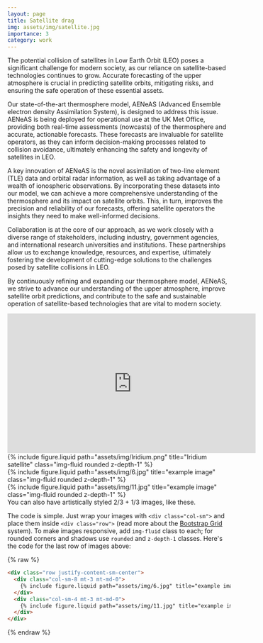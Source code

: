 ```yaml
---
layout: page
title: Satellite drag
img: assets/img/satellite.jpg
importance: 3
category: work
---
```


The potential collision of satellites in Low Earth Orbit (LEO) poses a significant challenge for modern society, as our reliance on satellite-based technologies continues to grow. Accurate forecasting of the upper atmosphere is crucial in predicting satellite orbits, mitigating risks, and ensuring the safe operation of these essential assets.

Our state-of-the-art thermosphere model, AENeAS (Advanced Ensemble electron density Assimilation System), is designed to address this issue. AENeAS is being deployed for operational use at the UK Met Office, providing both real-time assessments (nowcasts) of the thermosphere and accurate, actionable forecasts. These forecasts are invaluable for satellite operators, as they can inform decision-making processes related to collision avoidance, ultimately enhancing the safety and longevity of satellites in LEO.

A key innovation of AENeAS is the novel assimilation of two-line element (TLE) data and orbital radar information, as well as taking advantage of a wealth of ionospheric observations. By incorporating these datasets into our model, we can achieve a more comprehensive understanding of the thermosphere and its impact on satellite orbits. This, in turn, improves the precision and reliability of our forecasts, offering satellite operators the insights they need to make well-informed decisions.

Collaboration is at the core of our approach, as we work closely with a diverse range of stakeholders, including industry, government agencies, and international research universities and institutions. These partnerships allow us to exchange knowledge, resources, and expertise, ultimately fostering the development of cutting-edge solutions to the challenges posed by satellite collisions in LEO.

By continuously refining and expanding our thermosphere model, AENeAS, we strive to advance our understanding of the upper atmosphere, improve satellite orbit predictions, and contribute to the safe and sustainable operation of satellite-based technologies that are vital to modern society.

<div class="row justify-content-sm-center">
    <div class="col-sm-8 mt-3 mt-md-0">
        <iframe width="560" height="315" src="https://www.youtube.com/embed/bsOjryyK5fI?si=y_YTyEl7emYTl8N8&amp;controls=0" title="YouTube video player" frameborder="0" allow="accelerometer; autoplay; clipboard-write; encrypted-media; gyroscope; picture-in-picture; web-share" referrerpolicy="strict-origin-when-cross-origin" allowfullscreen></iframe>
    </div>
    <div class="col-sm-4 mt-3 mt-md-0">
        {% include figure.liquid path="assets/img/Iridium.png" title="Iridium satellite" class="img-fluid rounded z-depth-1" %}
    </div>
</div>

<div class="row justify-content-sm-center">
    <div class="col-sm-8 mt-3 mt-md-0">
        {% include figure.liquid path="assets/img/6.jpg" title="example image" class="img-fluid rounded z-depth-1" %}
    </div>
    <div class="col-sm-4 mt-3 mt-md-0">
        {% include figure.liquid path="assets/img/11.jpg" title="example image" class="img-fluid rounded z-depth-1" %}
    </div>
</div>
<div class="caption">
    You can also have artistically styled 2/3 + 1/3 images, like these.
</div>

The code is simple.
Just wrap your images with `<div class="col-sm">` and place them inside `<div class="row">` (read more about the <a href="https://getbootstrap.com/docs/4.4/layout/grid/">Bootstrap Grid</a> system).
To make images responsive, add `img-fluid` class to each; for rounded corners and shadows use `rounded` and `z-depth-1` classes.
Here's the code for the last row of images above:

{% raw %}

```html
<div class="row justify-content-sm-center">
  <div class="col-sm-8 mt-3 mt-md-0">
    {% include figure.liquid path="assets/img/6.jpg" title="example image" class="img-fluid rounded z-depth-1" %}
  </div>
  <div class="col-sm-4 mt-3 mt-md-0">
    {% include figure.liquid path="assets/img/11.jpg" title="example image" class="img-fluid rounded z-depth-1" %}
  </div>
</div>
```

{% endraw %}

